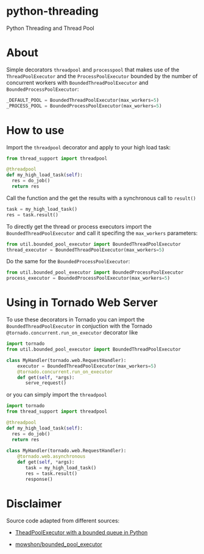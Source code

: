 # python-threading
Python Threading and Thread Pool

# About
Simple decorators `threadpool` and `processpool` that makes use of the `ThreadPoolExecutor` and the `ProcessPoolExecutor` bounded by the number of concurrent workers with `BoundedThreadPoolExecutor` and `BoundedProcessPoolExecutor`:

```python
_DEFAULT_POOL = BoundedThreadPoolExecutor(max_workers=5)
_PROCESS_POOL = BoundedProcessPoolExecutor(max_workers=5)
```

# How to use
Import the `threadpool` decorator and apply to your high load task:
```python
from thread_support import threadpool

@threadpool
def my_high_load_task(self):
  res = do_job()
  return res
```

Call the function and the get the results with a synchronous call to `result()`

```python
task = my_high_load_task()
res = task.result()
```

To directly get the thread or process executors import the `BoundedThreadPoolExecutor` and call it specifing the `max_workers` parameters:

```python
from util.bounded_pool_executor import BoundedThreadPoolExecutor
thread_executor = BoundedThreadPoolExecutor(max_workers=5)
```

Do the same for the `BoundedProcessPoolExecutor`:

```python
from util.bounded_pool_executor import BoundedProcessPoolExecutor
process_executor = BoundedProcessPoolExecutor(max_workers=5)
```

# Using in Tornado Web Server
To use these decorators in Tornado you can import the `BoundedThreadPoolExecutor` in conjuction with the Tornado `@tornado.concurrent.run_on_executor` decorator like

```python
import tornado
from util.bounded_pool_executor import BoundedThreadPoolExecutor

class MyHandler(tornado.web.RequestHandler):
    executor = BoundedThreadPoolExecutor(max_workers=5)
    @tornado.concurrent.run_on_executor
    def get(self, *args):
       serve_request()
```

or you can simply import the `threadpool`

```python
import tornado
from thread_support import threadpool

@threadpool
def my_high_load_task(self):
  res = do_job()
  return res
  
class MyHandler(tornado.web.RequestHandler):
    @tornado.web.asynchronous
    def get(self, *args):
       task = my_high_load_task()
       res = task.result()
       response()
```


# Disclaimer
Source code adapted from different sources:

- [TheadPoolExecutor with a bounded queue in Python](https://www.bettercodebytes.com/theadpoolexecutor-with-a-bounded-queue-in-python/)

- [mowshon/bounded_pool_executor](https://github.com/mowshon/bounded_pool_executor)

